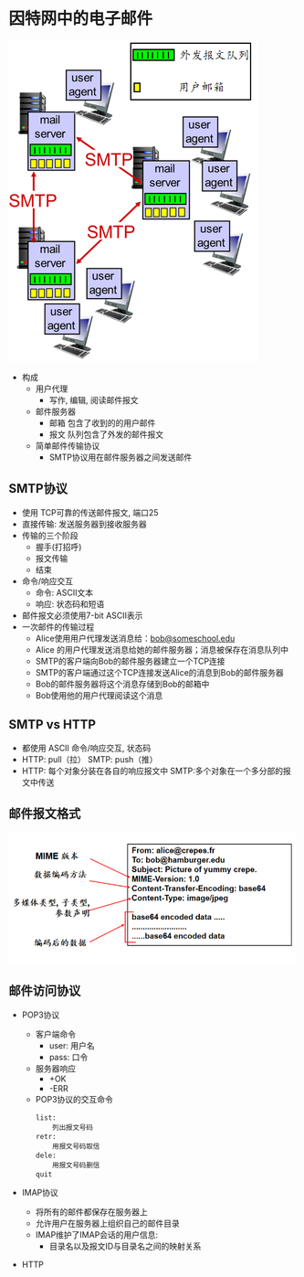 <!--
 * @Descripttion: 
 * @version: 
 * @Author: WangQing
 * @email: 2749374330@qq.com
 * @Date: 2019-12-02 17:21:34
 * @LastEditors: WangQing
 * @LastEditTime: 2019-12-02 18:34:00
 -->
# 因特网中的电子邮件

![](images/2019-12-02-17-44-22.png)

- 构成
    - 用户代理
        - 写作, 编辑, 阅读邮件报文
    - 邮件服务器
        - 邮箱 包含了收到的的用户邮件
        - 报文 队列包含了外发的邮件报文
    - 简单邮件传输协议
        - SMTP协议用在邮件服务器之间发送邮件

## SMTP协议

- 使用 TCP可靠的传送邮件报文, 端口25
- 直接传输: 发送服务器到接收服务器
- 传输的三个阶段
    - 握手(打招呼)
    - 报文传输
    - 结束
- 命令/响应交互
    - 命令: ASCII文本
    - 响应: 状态码和短语
- 邮件报文必须使用7-bit ASCII表示
- 一次邮件的传输过程
    - Alice使用用户代理发送消息给：bob@someschool.edu
    - Alice 的用户代理发送消息给她的邮件服务器；消息被保存在消息队列中
    - SMTP的客户端向Bob的邮件服务器建立一个TCP连接
    - SMTP的客户端通过这个TCP连接发送Alice的消息到Bob的邮件服务器
    - Bob的邮件服务器将这个消息存储到Bob的邮箱中
    - Bob使用他的用户代理阅读这个消息

## SMTP vs HTTP

- 都使用 ASCII 命令/响应交互, 状态码
- HTTP: pull（拉）
  SMTP: push（推）
- HTTP: 每个对象分装在各自的响应报文中
  SMTP:多个对象在一个多分部的报文中传送

## 邮件报文格式

![](images/2019-12-02-18-02-54.png)

## 邮件访问协议

- POP3协议
    - 客户端命令
        - user: 用户名
        - pass: 口令
    - 服务器响应
        - +OK
        - -ERR
    - POP3协议的交互命令
        ```
        list: 
            列出报文号码
        retr: 
            用报文号码取信
        dele:
            用报文号码删信
        quit
        ```

- IMAP协议
    - 将所有的邮件都保存在服务器上
    - 允许用户在服务器上组织自己的邮件目录
    - IMAP维护了IMAP会话的用户信息:
        - 目录名以及报文ID与目录名之间的映射关系

- HTTP